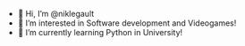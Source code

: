 - 👋 Hi, I’m @niklegault
- 👀 I’m interested in Software development and Videogames!
- 🌱 I’m currently learning Python in University!

<!---
niklegault/niklegault is a ✨ special ✨ repository because its `README.md` (this file) appears on your GitHub profile.
You can click the Preview link to take a look at your changes.
--->

